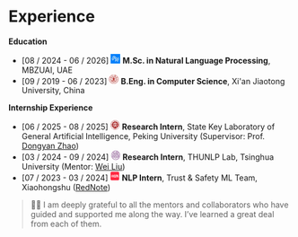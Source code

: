 <span class='anchor' id='experience'></span>

# Experience

**Education**

- \[08 / 2024 - 06 / 2026\] <img src='/files/mbzuai_logo.jpeg' style='width: 1.2em;'> **M.Sc. in Natural Language Processing**, MBZUAI, UAE
- \[09 / 2019 - 06 / 2023\] <img src='/files/xjtu_logo.jpg' style='width: 1.2em;'> **B.Eng. in Computer Science**, Xi'an Jiaotong University, China

**Internship Experience**

- \[06 / 2025 - 08 / 2025\] <img src='/files/pku_logo.png' style='width: 1.2em;'> **Research Intern**, State Key Laboratory of General Artificial Intelligence, Peking University (Supervisor: Prof. [Dongyan Zhao](https://scholar.google.com/citations?user=lhR8-68AAAAJ))
- \[03 / 2024 - 09 / 2024\] <img src='/files/tsinghua_logo.png' style='width: 1.2em;'> **Research Intern**, THUNLP Lab, Tsinghua University (Mentor: [Wei Liu](https://thinkwee.top/about/))
- \[07 / 2023 - 03 / 2024\] <img src='/files/rednote_logo.png' style='width: 1.2em;'> **NLP Intern**, Trust & Safety ML Team, Xiaohongshu ([RedNote](https://www.xiaohongshu.com/explore))

> 🫶🏻 I am deeply grateful to all the mentors and collaborators who have guided and supported me along the way. I’ve learned a great deal from each of them.

